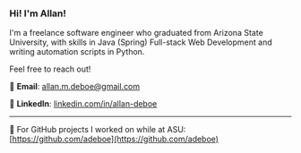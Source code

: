 ### Hi! I'm Allan!
I'm a freelance software engineer who graduated from Arizona State University, with skills in Java (Spring) Full-stack Web Development and writing automation scripts in Python.

Feel free to reach out!

💬 **Email**: [allan.m.deboe@gmail.com](mailto:allan.m.deboe@gmail.com)

🏢 **LinkedIn**: [linkedin.com/in/allan-deboe](linkedin.com/in/allan-deboe)

---

🌱 For GitHub projects I worked on while at ASU: [https://github.com/adeboe](https://github.com/adeboe)

